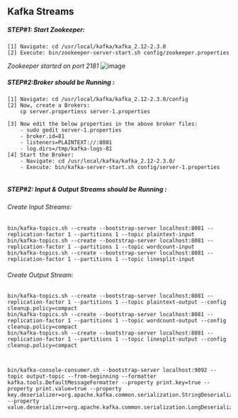 ## Kafka Streams


##### STEP#1: Start Zookeeper:
```
[1] Navigate: cd /usr/local/kafka/kafka_2.12-2.3.0
[2] Execute: bin/zookeeper-server-start.sh config/zookeeper.properties 
```
*Zookeeper started on port 2181*
![image](https://user-images.githubusercontent.com/45539698/66250650-2892d200-e763-11e9-9a29-2255515a6c16.png)


##### STEP#2:Broker should be Running :
```
[1] Navigate: cd /usr/local/kafka/kafka_2.12-2.3.0/config
[2] Now, create a Brokers:
    cp server.propertiess server-1.properties
   
[3] Now edit the below properties in the above broker files:
    - sudo gedit server-1.properties
    - broker.id=81
    - listeners=PLAINTEXT://:8081
    - log.dirs=/tmp/kafka-logs-81   
[4] Start the Broker:  
    - Navigate: cd /usr/local/kafka/kafka_2.12-2.3.0/
    - Execute: bin/kafka-server-start.sh config/server-1.properties 
    
 ```
  
##### STEP#2: Input & Output Streams should be Running :
###### Create Input Streams:
```
bin/kafka-topics.sh --create --bootstrap-server localhost:8081 --replication-factor 1 --partitions 1 --topic plaintext-input
bin/kafka-topics.sh --create --bootstrap-server localhost:8081 --replication-factor 1 --partitions 1 --topic wordcount-input
bin/kafka-topics.sh --create --bootstrap-server localhost:8081 --replication-factor 1 --partitions 1 --topic linesplit-input

```
###### Create Output Stream:
```
bin/kafka-topics.sh --create --bootstrap-server localhost:8081 --replication-factor 1 --partitions 1 --topic plaintext-output --config cleanup.policy=compact
bin/kafka-topics.sh --create --bootstrap-server localhost:8081 --replication-factor 1 --partitions 1 --topic wordcount-output --config cleanup.policy=compact
bin/kafka-topics.sh --create --bootstrap-server localhost:8081 --replication-factor 1 --partitions 1 --topic linesplit-output --config cleanup.policy=compact
```






```


bin/kafka-console-consumer.sh --bootstrap-server localhost:9092 --topic output-topic --from-beginning --formatter kafka.tools.DefaultMessageFormatter --property print.key=true --property print.value=true --property key.deserializer=org.apache.kafka.common.serialization.StringDeserializer --property value.deserializer=org.apache.kafka.common.serialization.LongDeserializer
	
	

```




















    
